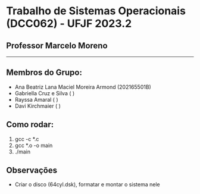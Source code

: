 # Trabalho de Sistemas Operacionais (DCC062) - UFJF 2023.2
## Professor Marcelo Moreno
___

## Membros do Grupo:
* Ana Beatriz Lana Maciel Moreira Armond (202165501B)
* Gabriella Cruz e Silva ( )
* Rayssa Amaral ( )
* Davi Kirchmaier ( )

## Como rodar:

1) gcc -c *.c
2) gcc *.o -o main
3) ./main

## Observações

* Criar o disco (64cyl.dsk), formatar e montar o sistema nele
